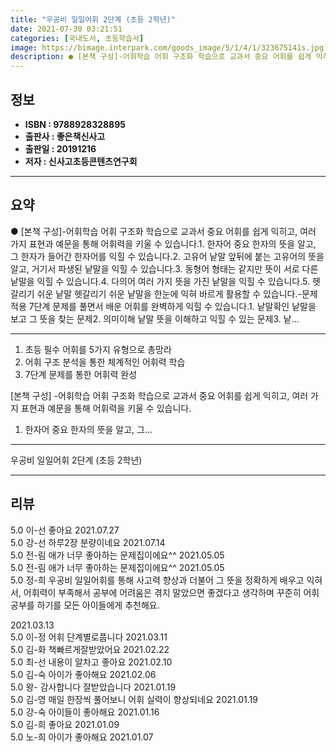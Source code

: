 ```yaml
---
title: "우공비 일일어휘 2단계 (초등 2학년)"
date: 2021-07-30 03:21:51
categories: [국내도서, 초등학습서]
image: https://bimage.interpark.com/goods_image/5/1/4/1/323675141s.jpg
description: ● [본책 구성]-어휘학습 어휘 구조화 학습으로 교과서 중요 어휘를 쉽게 익히고, 여러 가지 표현과 예문을 통해 어휘력을 키울 수 있습니다.1. 한자어 중요 한자의 뜻을 알고, 그 한자가 들어간 한자어를 익힐 수 있습니다.2. 고유어 낱말 앞뒤에 붙는 고유어의 뜻을 알고, 거기서 파
---
```


## **정보**

- **ISBN : 9788928328895**
- **출판사 : 좋은책신사고**
- **출판일 : 20191216**
- **저자 : 신사고초등콘텐츠연구회**

------



## **요약**

●  [본책 구성]-어휘학습  어휘 구조화 학습으로 교과서 중요 어휘를 쉽게 익히고, 여러 가지 표현과 예문을 통해 어휘력을 키울 수 있습니다.1. 한자어 중요 한자의 뜻을 알고, 그 한자가 들어간 한자어를 익힐 수 있습니다.2. 고유어 낱말 앞뒤에 붙는 고유어의 뜻을 알고, 거기서 파생된 낱말을 익힐 수 있습니다.3. 동형어 형태는 같지만 뜻이 서로 다른 낱말을 익힐 수 있습니다.4. 다의어 여러 가지 뜻을 가진 낱말을 익힐 수 있습니다.5. 헷갈리기 쉬운 낱말 헷갈리기 쉬운 낱말을 한눈에 익혀 바르게 활용할 수 있습니다.-문제적용 7단계 문제를 풀면서 배운 어휘를 완벽하게 익힐 수 있습니다.1. 낱말확인 낱말을 보고 그 뜻을 찾는 문제2. 의미이해 낱말 뜻을 이해하고 익힐 수 있는 문제3. 낱...

------

1. 초등 필수 어휘를 5가지 유형으로 총망라
2. 어휘 구조 분석을 통한 체계적인 어휘력 학습
3. 7단계 문제를 통한 어휘력 완성

[본책 구성]
-어휘학습  어휘 구조화 학습으로 교과서 중요 어휘를 쉽게 익히고, 여러 가지 표현과 예문을 통해 어휘력을 키울 수 있습니다.
1. 한자어 중요 한자의 뜻을 알고, 그... 

------


우공비 일일어휘 2단계 (초등 2학년) 

------


## **리뷰** 

5.0 이-선 좋아요 2021.07.27 <br/>5.0 강-선 하루2장 분량이네요 2021.07.14 <br/>5.0 전-림 애가 너무 좋아하는 문제집이에요^^ 2021.05.05 <br/>5.0 전-림 애가 너무 좋아하는 문제집이에요^^ 2021.05.05 <br/>5.0 정-희 우공비 일일어휘를 통해 사고력 향상과 더불어 그 뜻을 정확하게 배우고 익혀서, 어휘력이 부족해서 공부에 어려움은 겪지 말았으면 좋겠다고 생각하며 꾸준히 어휘 공부를 하기를 모든 아이들에게 추천해요.

 2021.03.13 <br/>5.0 이-정 어휘 단계별로풉니다 2021.03.11 <br/>5.0 김-화 책빠르게잘받았어요 2021.02.22 <br/>5.0 최-선 내용이 알차고 좋아요 2021.02.10 <br/>5.0 김-숙 아이가 좋아해요 2021.02.06 <br/>5.0 왕- 감사합니다 잘받았습니다 2021.01.19 <br/>5.0 김-영 매일 한장씩 풀어보니 어휘 실력이 향상되네요 2021.01.19 <br/>5.0 강-숙 아이들이 좋아해요 2021.01.16 <br/>5.0 김-희 좋아요  2021.01.09 <br/>5.0 노-희 아이가 좋아해요 2021.01.07 <br/>